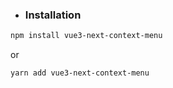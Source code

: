 - ### Installation

```bash
npm install vue3-next-context-menu
```

or

```bash
yarn add vue3-next-context-menu
```
